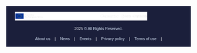 
<footer style="
  background-color: #1B1F3B; 
  color: white;
  padding: 1rem 1.5rem;
  font-family: 'Greycliff CF', sans-serif;
  font-size: 0.75em;
  display: flex;
  flex-direction: column;
  gap: 1rem;
">

  <div style="display: flex; align-items: center;">
    <img src='img/logo_bar.png' alt='DEDL Logo' style="height: 24px; margin-right: 12px;">
  </div>

  <div style="text-align: center;">
  <span style="color: #E6E9F0;">2025</span> <span style="color: #DFEDFF;">© All Rights Reserved.</span>
</div>
  <div style="display: flex; gap: 0.75rem; flex-wrap: wrap; justify-content: center;">
    <a href="https://destination-earth.eu/destination-earth/" style="color: #DFEDFF; text-decoration: none;">About us</a> |
    <a href="https://destination-earth.eu/news/" style="color: #DFEDFF; text-decoration: none;">News</a> |
    <a href="https://destination-earth.eu/event/" style="color: #DFEDFF; text-decoration: none;">Events</a> |
    <a href="https://destination-earth.eu/privacy-policy/" style="color: #DFEDFF; text-decoration: none;">Privacy policy</a> |
    <a href="https://destination-earth.eu/terms-of-use/" style="color: #DFEDFF; text-decoration: none;">Terms of use</a> |
  </div>
</div>


</footer>
